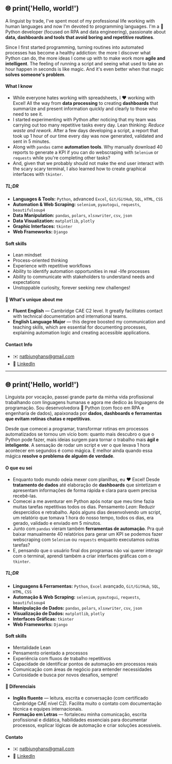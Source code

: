 ## 🌐 print('Hello, world!')

A linguist by trade, I've spent most of my professional life working with human languages and now I'm devoted to programming languages. I'm a 🐍 Python developer (focused on RPA and data engineering), passionate about **data, dashboards and tools that avoid boring and repetitive routines**.

Since I first started programming, turning routines into automated processes has become a healthy addiction: the more I discover what Python can do, the more ideas I come up with to make work more **agile and intelligent**. The feeling of running a script and seeing what used to take an hour happen in seconds is like magic. And it's even better when that magic **solves someone's problem**.

#### What I know
- While everyone hates working with spreadsheets, I ❤️ working with Excel! All the way from **data processing** to creating **dashboards** that summarize and present information quickly and clearly to those who need to see it.
- I started experimenting with Python after noticing that my team was carrying out too many repetitive tasks every day. Lean thinking: *Reduce waste and rework*. After a few days developing a script, a report that took up 1 hour of our time every day was now generated, validated and sent in 5 minutes.
- Along with `pandas` came **automation tools**. Why manually download 40 reports to generate a KPI if you can do webscraping with `Selenium` or `requests` while you're completing other tasks?
- And, given that we probably should not make the end user interact with the scary scary terminal, I also learned how to create graphical interfaces with `tkinter`.

##### TL;DR
- **Languages & Tools:** `Python`, advanced `Excel`, `Git/GitHub`, `SQL`, `HTML`, `CSS`
- **Automation & Web Scraping:** `selenium`, `pyautogui`, `requests`, `beautifulsoup4`
- **Data Manipulation:** `pandas`, `polars`, `xlsxwriter`, `csv`, `json`
- **Data Visualization:** `matplotlib`, `plotly`
- **Graphic Interfaces:** `tkinter`
- **Web Frameworks:** `Django`

#### Soft skills
- Lean mindset
- Process-oriented thinking
- Experience with repetitive workflows
- Ability to identify automation opportunities in real -life processes
- Ability to communicate with stakeholders to understand needs and expectations
- Unstoppable curiosity, forever seeking new challenges!

#### 🌟 What's unique about me

- **Fluent English** — Cambridge CAE C2 level. It greatly facilitates contact with technical documentation and international teams.
- **English Language Major** — this degree boosted my communication and teaching skills, which are essential for documenting processes, explaining automation logic and creating accessible applications.

#### Contact Info

- ✉️ natbjunghans@gmail.com
- 💼 [LinkedIn](https://www.linkedin.com/in/natalia-bittencourt-junghans-60baaa128/)


-------
## 🌐 print('Hello, world!')

Linguista por vocação, passei grande parte da minha vida profissional trabalhando com linguagens humanas e agora me dedico às linguagens de programação. Sou desenvolvedora 🐍 Python (com foco em RPA e engenharia de dados), apaixonada por **dados, dashboards e ferramentas que evitam rotinas chatas e repetitivas**.

Desde que comecei a programar, transformar rotinas em processos automatizados se tornou um vício bom: quanto mais descubro o que o Python pode fazer, mais ideias surgem para tornar o trabalho mais **ágil e inteligente**. A sensação de rodar um script e ver o que levava 1 hora acontecer em segundos é como mágica. E melhor ainda quando essa mágica **resolve o problema de alguém de verdade**.

#### O que eu sei
- Enquanto todo mundo odeia mexer com planilhas, eu ❤️ Excel! Desde **tratamento de dados** até elaboração de **dashboards** que sintetizam e apresentam informações de forma rápida e clara para quem precisa recebê-las.
- Comecei a me aventurar em Python após notar que meu time fazia muitas tarefas repetitivas todos os dias. Pensamento *Lean*: Reduzir despercídios e retrabalho. Após alguns dias desenvolvendo um script, um relatório que tomava 1 hora do nosso tempo, todos os dias, era gerado, validado e enviado em 5 minutos.
- Junto com `pandas` vieram também **ferramentas de automação**. Pra quê baixar manualmente 40 relatórios para gerar um KPI se podemos fazer webscraping com `Selenium` ou `requests` enquanto executamos outras tarefas?
- E, pensando que o usuário final dos programas não vai querer interagir com o terminal, aprendi também a criar interfaces gráficas com o `tkinter`.

##### TL;DR
- **Linguagens & Ferramentas:** `Python`, `Excel` avançado, `Git/GitHub`, `SQL`, `HTML`, `CSS`
- **Automação & Web Scraping:** `selenium`, `pyautogui`, `requests`, `beautifulsoup4`
- **Manipulação de Dados:** `pandas`, `polars`, `xlsxwriter`, `csv`, `json`
- **Visualização de Dados:** `matplotlib`, `plotly`
- **Interfaces Gráficas:** `tkinter`
- **Web Frameworks:** `Django`

#### Soft skills
- Mentalidade Lean
- Pensamento orientado a processos
- Experiência com fluxos de trabalho repetitivos
- Capacidade de identificar pontos de automação em processos reais
- Comunicação com áreas de negócio para entender necessidades
- Curiosidade e busca por novos desafios, sempre!

#### 🌟 Diferenciais

- **Inglês fluente** — leitura, escrita e conversação (com certificado Cambridge CAE nível C2). Facilita muito o contato com documentação técnica e equipes internacionais.
- **Formação em Letras** — fortaleceu minha comunicação, escrita profissional e didática, habilidades essenciais para documentar processos, explicar lógicas de automação e criar soluções acessíveis.

#### Contato

- ✉️ natbjunghans@gmail.com
- 💼 [LinkedIn](https://www.linkedin.com/in/natalia-bittencourt-junghans-60baaa128/)
